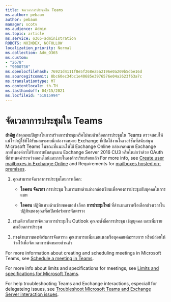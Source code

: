 ```yaml
---
title: จัดเวลาการประชุมใน Teams
ms.author: pebaum
author: pebaum
manager: scotv
ms.audience: Admin
ms.topic: article
ms.service: o365-administration
ROBOTS: NOINDEX, NOFOLLOW
localization_priority: Normal
ms.collection: Adm_O365
ms.custom:
- "2678"
- "9000736"
ms.openlocfilehash: 76921d4111f8e5f268ea5a2196e0a209b5dbe16d
ms.sourcegitcommit: 8bc60ec34bc1e40685e3976576e04a2623f63a7c
ms.translationtype: MT
ms.contentlocale: th-TH
ms.lasthandoff: 04/15/2021
ms.locfileid: "51815994"
---
```

# <a name="schedule-a-meeting-in-teams"></a>จัดเวลาการประชุมใน Teams

**สําคัญ** ถ้าคุณพบปัญหาในการสร้างการประชุมหรือไม่พบตัวเลือกการประชุมใน Teams ตรวจสอบให้แน่ใจว่าผู้ใช้ที่ได้รับผลกระทบมีกล่องจดหมาย Exchange ที่เปิดใช้งานในเวอร์ชันที่สนับสนุน Microsoft Teams ในขณะที่แนะนให้ใช้ Exchange Online กล่องจดหมาย Exchange ภายในองค์กรได้รับการสนับสนุนบน Exchange Server 2016 CU3 หรือใหม่กว่าด้วย OAuth ที่กําหนดค่าระหว่างออนไลน์และภายในองค์กรเรียบร้อยแล้ว For more info, see [Create user mailboxes in Exchange Online](https://docs.microsoft.com/exchange/recipients-in-exchange-online/create-user-mailboxes) and Requirements for [mailboxes hosted on-premises](https://docs.microsoft.com/microsoftteams/exchange-teams-interact#requirements-for-mailboxes-hosted-on-premises). 

1. คุณสามารถจัดเวลาการประชุมโดยการเลือก:

    - **ไอคอน จัดเวลา** การประชุม ในการแชทด้านล่างกล่องเขียนเพื่อจองการประชุมกับบุคคลในการแชท

    - **ไอคอน** ปฏิทินทางด้านซ้ายของแอป เลือก **การประชุมใหม่** ที่ด้านบนขวาหรือเลือกช่วงเวลาในปฏิทินของคุณเพื่อเปิดฟอร์มการจัดตาราง

2. เช่นเดียวกับการจัดเวลาการประชุมใน Outlook คุณจะตั้งชื่อการประชุม เชิญบุคคล และเพิ่มรายละเอียดการประชุม

3. ทางด้านขวาของฟอร์มการจัดตาราง คุณสามารถเพิ่มแชนเนลหรือบุคคลแต่ละรายการ หรือปล่อยให้ว่างไว้เพื่อจัดเวลาการนัดหมายส่วนตัว

For more information about creating and scheduling meetings in Microsoft Teams, see [Schedule a meeting in Teams](https://support.office.com/article/Schedule-a-meeting-in-Teams-943507a9-8583-4c58-b5d2-8ec8265e04e5).

For more info about limits and specifications for meetings, see [Limits and specifications for Microsoft Teams](https://docs.microsoft.com/microsoftteams/limits-specifications-teams#meetings-and-calls).

For help troubleshooting Teams and Exchange interactions, especiall for delegateing issues, see [Troubleshoot Microsoft Teams and Exchange Server interaction issues](https://docs.microsoft.com/microsoftteams/troubleshoot/known-issues/teams-exchange-interaction-issue).